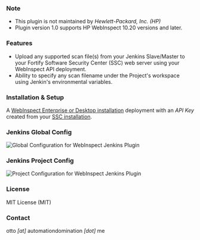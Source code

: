 ### Note ###
- This plugin is not maintained by *Hewlett-Packard, Inc. (HP)*
- Plugin version 1.0 supports HP WebInspect 10.20 versions and later.

### Features ###
- Upload any supported scan file(s) from your Jenkins Slave/Master to your Fortify Software Security Center (SSC) web server using your WebInspect API deployment.
- Ability to specify any scan filename under the Project's workspace using Jenkin's environmental variables.

### Installation & Setup ###
A [WebInspect Enterprise or Desktop installation](https://download.hpsmartupdate.com/webinspect/) deployment with an *API Key* created from your [SSC installation](http://www8.hp.com/us/en/software-solutions/fortify-software-security-tracking/).

### Jenkins Global Config ###
![Global Configuration for WebInspect Jenkins Plugin](https://raw.githubusercontent.com/jenkinsci/webinspect-plugin/master/images/WebInspectPluginGlobal.png)

### Jenkins Project Config ###
![Project Configuration for WebInspect Jenkins Plugin](https://raw.githubusercontent.com/jenkinsci/webinspect-plugin/master/images/WebInspectPluginGlobal.png)

### License ###
MIT License (MIT)

### Contact ###
otto _[at]_ automationdomination _[dot]_ me
